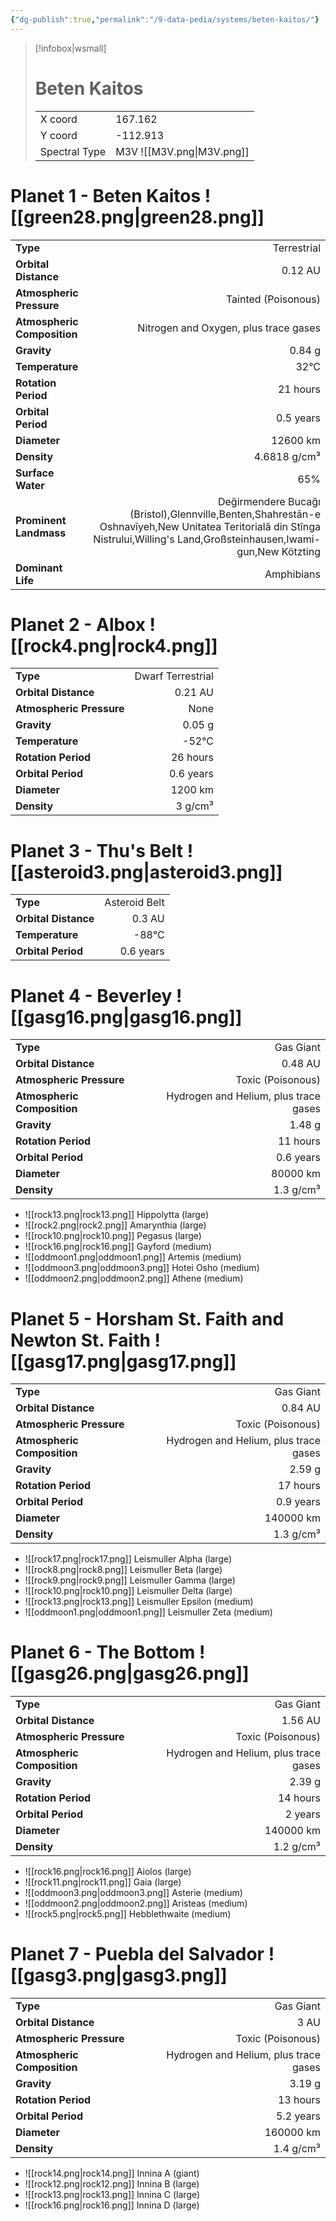 ```yaml
---
{"dg-publish":true,"permalink":"/9-data-pedia/systems/beten-kaitos/"}
---
```


> [!infobox|wsmall]
> # Beten Kaitos
> | | |
> | - | - |
> | X coord | 167.162 |
> | Y coord| -112.913 |
> | Spectral Type | M3V ![[M3V.png\|M3V.png]] |

# Planet 1 - Beten Kaitos ![[green28.png\|green28.png]]
|                             |                           |
| --------------------------- | -------------------------:|
| **Type**                    |             Terrestrial |
| **Orbital Distance**        |   0.12 AU |
| **Atmospheric Pressure**    |       Tainted (Poisonous) |
| **Atmospheric Composition** |      Nitrogen and Oxygen, plus trace gases |
| **Gravity**                 |        0.84 g |
| **Temperature**             |    32°C |
| **Rotation Period**         |  21 hours |
| **Orbital Period** | 0.5 years |
| **Diameter**                |      12600 km | 
| **Density**                 |    4.6818 g/cm³ |
| **Surface Water**           |           65% | 
| **Prominent Landmass**      |         Değirmendere Bucağı (Bristol),Glennville,Benten,Shahrestān-e Oshnavīyeh,New Unitatea Teritorială din Stînga Nistrului,Willing's Land,Großsteinhausen,Iwami-gun,New Kötzting | 
| **Dominant Life**           |         Amphibians |





# Planet 2 - Albox ![[rock4.png\|rock4.png]]
|                             |                           |
| --------------------------- | -------------------------:|
| **Type**                    |             Dwarf Terrestrial |
| **Orbital Distance**        |   0.21 AU |
| **Atmospheric Pressure**    |       None |
| **Gravity**                 |        0.05 g |
| **Temperature**             |    -52°C |
| **Rotation Period**         |  26 hours |
| **Orbital Period** | 0.6 years |
| **Diameter**                |      1200 km | 
| **Density**                 |    3 g/cm³ |





# Planet 3 - Thu's Belt ![[asteroid3.png\|asteroid3.png]]
|                             |                           |
| --------------------------- | -------------------------:|
| **Type**                    |             Asteroid Belt |
| **Orbital Distance**        |   0.3 AU |
| **Temperature**             |    -88°C |
| **Orbital Period** | 0.6 years |





# Planet 4 - Beverley ![[gasg16.png\|gasg16.png]]
|                             |                           |
| --------------------------- | -------------------------:|
| **Type**                    |             Gas Giant |
| **Orbital Distance**        |   0.48 AU |
| **Atmospheric Pressure**    |       Toxic (Poisonous) |
| **Atmospheric Composition** |      Hydrogen and Helium, plus trace gases |
| **Gravity**                 |        1.48 g |
| **Rotation Period**         |  11 hours |
| **Orbital Period** | 0.6 years |
| **Diameter**                |      80000 km | 
| **Density**                 |    1.3 g/cm³ |



- ![[rock13.png\|rock13.png]] Hippolytta (large)
- ![[rock2.png\|rock2.png]] Amarynthia (large)
- ![[rock10.png\|rock10.png]] Pegasus (large)
- ![[rock16.png\|rock16.png]] Gayford (medium)
- ![[oddmoon1.png\|oddmoon1.png]] Artemis (medium)
- ![[oddmoon3.png\|oddmoon3.png]] Hotei Osho (medium)
- ![[oddmoon2.png\|oddmoon2.png]] Athene (medium)


# Planet 5 - Horsham St. Faith and Newton St. Faith ![[gasg17.png\|gasg17.png]]
|                             |                           |
| --------------------------- | -------------------------:|
| **Type**                    |             Gas Giant |
| **Orbital Distance**        |   0.84 AU |
| **Atmospheric Pressure**    |       Toxic (Poisonous) |
| **Atmospheric Composition** |      Hydrogen and Helium, plus trace gases |
| **Gravity**                 |        2.59 g |
| **Rotation Period**         |  17 hours |
| **Orbital Period** | 0.9 years |
| **Diameter**                |      140000 km | 
| **Density**                 |    1.3 g/cm³ |



- ![[rock17.png\|rock17.png]] Leismuller Alpha (large)
- ![[rock8.png\|rock8.png]] Leismuller Beta (large)
- ![[rock9.png\|rock9.png]] Leismuller Gamma (large)
- ![[rock10.png\|rock10.png]] Leismuller Delta (large)
- ![[rock13.png\|rock13.png]] Leismuller Epsilon (medium)
- ![[oddmoon1.png\|oddmoon1.png]] Leismuller Zeta (medium)


# Planet 6 - The Bottom ![[gasg26.png\|gasg26.png]]
|                             |                           |
| --------------------------- | -------------------------:|
| **Type**                    |             Gas Giant |
| **Orbital Distance**        |   1.56 AU |
| **Atmospheric Pressure**    |       Toxic (Poisonous) |
| **Atmospheric Composition** |      Hydrogen and Helium, plus trace gases |
| **Gravity**                 |        2.39 g |
| **Rotation Period**         |  14 hours |
| **Orbital Period** | 2 years |
| **Diameter**                |      140000 km | 
| **Density**                 |    1.2 g/cm³ |



- ![[rock16.png\|rock16.png]] Aiolos (large)
- ![[rock11.png\|rock11.png]] Gaia (large)
- ![[oddmoon3.png\|oddmoon3.png]] Asterie (medium)
- ![[oddmoon2.png\|oddmoon2.png]] Aristeas (medium)
- ![[rock5.png\|rock5.png]] Hebblethwaite (medium)


# Planet 7 - Puebla del Salvador ![[gasg3.png\|gasg3.png]]
|                             |                           |
| --------------------------- | -------------------------:|
| **Type**                    |             Gas Giant |
| **Orbital Distance**        |   3 AU |
| **Atmospheric Pressure**    |       Toxic (Poisonous) |
| **Atmospheric Composition** |      Hydrogen and Helium, plus trace gases |
| **Gravity**                 |        3.19 g |
| **Rotation Period**         |  13 hours |
| **Orbital Period** | 5.2 years |
| **Diameter**                |      160000 km | 
| **Density**                 |    1.4 g/cm³ |



- ![[rock14.png\|rock14.png]] Innina A (giant)
- ![[rock12.png\|rock12.png]] Innina B (large)
- ![[rock13.png\|rock13.png]] Innina C (large)
- ![[rock16.png\|rock16.png]] Innina D (large)


